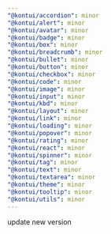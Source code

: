 ```yaml
---
"@kontui/accordion": minor
"@kontui/alert": minor
"@kontui/avatar": minor
"@kontui/badge": minor
"@kontui/box": minor
"@kontui/breadcrumb": minor
"@kontui/bullet": minor
"@kontui/button": minor
"@kontui/checkbox": minor
"@kontui/code": minor
"@kontui/image": minor
"@kontui/input": minor
"@kontui/kbd": minor
"@kontui/layout": minor
"@kontui/link": minor
"@kontui/loading": minor
"@kontui/popover": minor
"@kontui/rating": minor
"@kontui/react": minor
"@kontui/spinner": minor
"@kontui/tag": minor
"@kontui/text": minor
"@kontui/textarea": minor
"@kontui/theme": minor
"@kontui/tooltip": minor
"@kontui/utils": minor
---
```


update new version
